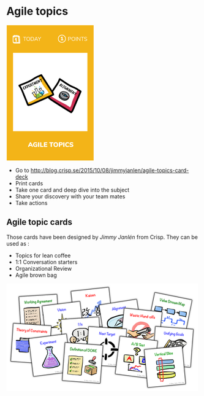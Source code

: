 # Agile topics
![Agile topics](images/Agile-topics.png)

* Go to http://blog.crisp.se/2015/10/08/jimmyjanlen/agile-topics-card-deck
* Print cards
* Take one card and deep dive into the subject
* Share your discovery with your team mates
* Take actions

## Agile topic cards
Those cards have been designed by *Jimmy Janlén* from Crisp.
They can be used as :
* Topics for lean coffee
* 1:1 Conversation starters
* Organizational Review
* Agile brown bag  

![Agile topics](images/agile-topics1.png)
